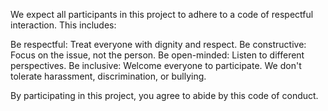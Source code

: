 We expect all participants in this project to adhere to a code of respectful interaction. This includes:

Be respectful: Treat everyone with dignity and respect.
Be constructive: Focus on the issue, not the person.
Be open-minded: Listen to different perspectives.
Be inclusive: Welcome everyone to participate.
We don't tolerate harassment, discrimination, or bullying.

By participating in this project, you agree to abide by this code of conduct.
